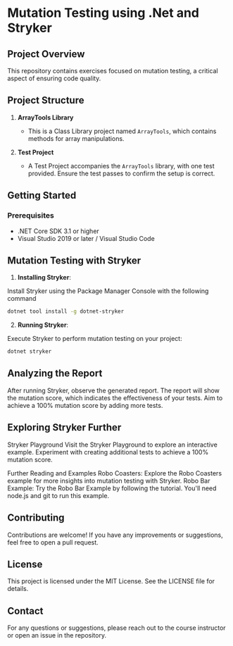 # Mutation Testing using .Net and Stryker

## Project Overview

This repository contains exercises focused on mutation testing, a critical aspect of ensuring code quality. 

## Project Structure

1. **ArrayTools Library**
    - This is a Class Library project named `ArrayTools`, which contains methods for array manipulations.

2. **Test Project**
    - A Test Project accompanies the `ArrayTools` library, with one test provided. Ensure the test passes to confirm the setup is correct.

## Getting Started

### Prerequisites

- .NET Core SDK 3.1 or higher
- Visual Studio 2019 or later / Visual Studio Code

## Mutation Testing with Stryker

1. **Installing Stryker**:

Install Stryker using the Package Manager Console with the following command

```bash
dotnet tool install -g dotnet-stryker
```

2. **Running Stryker**:

Execute Stryker to perform mutation testing on your project:

```bash
dotnet stryker
```
## Analyzing the Report
After running Stryker, observe the generated report. The report will show the mutation score, which indicates the effectiveness of your tests. Aim to achieve a 100% mutation score by adding more tests.

## Exploring Stryker Further
Stryker Playground
Visit the Stryker Playground to explore an interactive example. Experiment with creating additional tests to achieve a 100% mutation score.

Further Reading and Examples
Robo Coasters: Explore the Robo Coasters example for more insights into mutation testing with Stryker.
Robo Bar Example: Try the Robo Bar Example by following the tutorial. You'll need node.js and git to run this example.

## Contributing
Contributions are welcome! If you have any improvements or suggestions, feel free to open a pull request.

## License
This project is licensed under the MIT License. See the LICENSE file for details.

## Contact
For any questions or suggestions, please reach out to the course instructor or open an issue in the repository.

